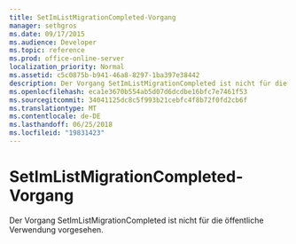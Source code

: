 ```yaml
---
title: SetImListMigrationCompleted-Vorgang
manager: sethgros
ms.date: 09/17/2015
ms.audience: Developer
ms.topic: reference
ms.prod: office-online-server
localization_priority: Normal
ms.assetid: c5c0875b-b941-46a8-8297-1ba397e38442
description: Der Vorgang SetImListMigrationCompleted ist nicht für die öffentliche Verwendung vorgesehen.
ms.openlocfilehash: eca1e3670b554ab5d07d6dcdbe16bfc7e7461f53
ms.sourcegitcommit: 34041125dc8c5f993b21cebfc4f8b72f0fd2cb6f
ms.translationtype: MT
ms.contentlocale: de-DE
ms.lasthandoff: 06/25/2018
ms.locfileid: "19831423"
---
```

# <a name="setimlistmigrationcompleted-operation"></a>SetImListMigrationCompleted-Vorgang

Der Vorgang SetImListMigrationCompleted ist nicht für die öffentliche Verwendung vorgesehen.
  

